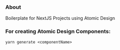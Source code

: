 ### About

Boilerplate for NextJS Projects using Atomic Design 

### For creating Atomic Design Components:

```
yarn generate <componentName>
```
